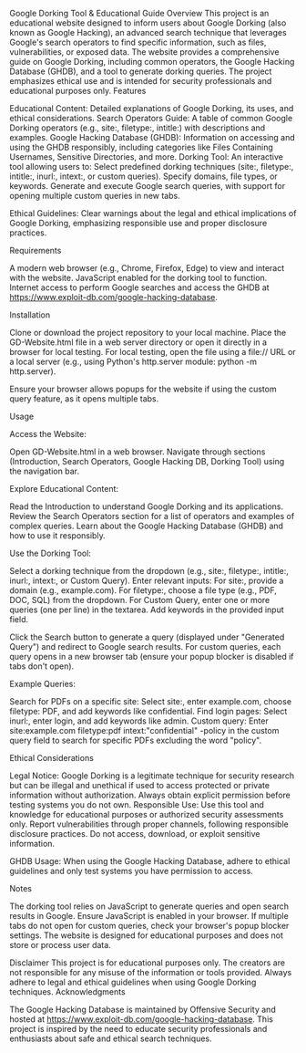 Google Dorking Tool & Educational Guide
Overview
This project is an educational website designed to inform users about Google Dorking (also known as Google Hacking), an advanced search technique that leverages Google's search operators to find specific information, such as files, vulnerabilities, or exposed data. The website provides a comprehensive guide on Google Dorking, including common operators, the Google Hacking Database (GHDB), and a tool to generate dorking queries. The project emphasizes ethical use and is intended for security professionals and educational purposes only.
Features

Educational Content: Detailed explanations of Google Dorking, its uses, and ethical considerations.
Search Operators Guide: A table of common Google Dorking operators (e.g., site:, filetype:, intitle:) with descriptions and examples.
Google Hacking Database (GHDB): Information on accessing and using the GHDB responsibly, including categories like Files Containing Usernames, Sensitive Directories, and more.
Dorking Tool: An interactive tool allowing users to:
Select predefined dorking techniques (site:, filetype:, intitle:, inurl:, intext:, or custom queries).
Specify domains, file types, or keywords.
Generate and execute Google search queries, with support for opening multiple custom queries in new tabs.


Ethical Guidelines: Clear warnings about the legal and ethical implications of Google Dorking, emphasizing responsible use and proper disclosure practices.

Requirements

A modern web browser (e.g., Chrome, Firefox, Edge) to view and interact with the website.
JavaScript enabled for the dorking tool to function.
Internet access to perform Google searches and access the GHDB at https://www.exploit-db.com/google-hacking-database.

Installation

Clone or download the project repository to your local machine.
Place the GD-Website.html file in a web server directory or open it directly in a browser for local testing.
For local testing, open the file using a file:// URL or a local server (e.g., using Python's http.server module: python -m http.server).


Ensure your browser allows popups for the website if using the custom query feature, as it opens multiple tabs.

Usage

Access the Website:

Open GD-Website.html in a web browser.
Navigate through sections (Introduction, Search Operators, Google Hacking DB, Dorking Tool) using the navigation bar.


Explore Educational Content:

Read the Introduction to understand Google Dorking and its applications.
Review the Search Operators section for a list of operators and examples of complex queries.
Learn about the Google Hacking Database (GHDB) and how to use it responsibly.


Use the Dorking Tool:

Select a dorking technique from the dropdown (e.g., site:, filetype:, intitle:, inurl:, intext:, or Custom Query).
Enter relevant inputs:
For site:, provide a domain (e.g., example.com).
For filetype:, choose a file type (e.g., PDF, DOC, SQL) from the dropdown.
For Custom Query, enter one or more queries (one per line) in the textarea.
Add keywords in the provided input field.


Click the Search button to generate a query (displayed under "Generated Query") and redirect to Google search results.
For custom queries, each query opens in a new browser tab (ensure your popup blocker is disabled if tabs don't open).


Example Queries:

Search for PDFs on a specific site: Select site:, enter example.com, choose filetype: PDF, and add keywords like confidential.
Find login pages: Select inurl:, enter login, and add keywords like admin.
Custom query: Enter site:example.com filetype:pdf intext:"confidential" -policy in the custom query field to search for specific PDFs excluding the word "policy".



Ethical Considerations

Legal Notice: Google Dorking is a legitimate technique for security research but can be illegal and unethical if used to access protected or private information without authorization. Always obtain explicit permission before testing systems you do not own.
Responsible Use:
Use this tool and knowledge for educational purposes or authorized security assessments only.
Report vulnerabilities through proper channels, following responsible disclosure practices.
Do not access, download, or exploit sensitive information.


GHDB Usage: When using the Google Hacking Database, adhere to ethical guidelines and only test systems you have permission to access.

Notes

The dorking tool relies on JavaScript to generate queries and open search results in Google. Ensure JavaScript is enabled in your browser.
If multiple tabs do not open for custom queries, check your browser's popup blocker settings.
The website is designed for educational purposes and does not store or process user data.

Disclaimer
This project is for educational purposes only. The creators are not responsible for any misuse of the information or tools provided. Always adhere to legal and ethical guidelines when using Google Dorking techniques.
Acknowledgments

The Google Hacking Database is maintained by Offensive Security and hosted at https://www.exploit-db.com/google-hacking-database.
This project is inspired by the need to educate security professionals and enthusiasts about safe and ethical search techniques.

